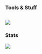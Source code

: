 ### Tools & Stuff
[![](https://skillicons.dev/icons?i=git,c,cpp,py,neovim,bash,linux,arch)](https://skillicons.dev)
---
### Stats
![](https://github-readme-stats.vercel.app/api?username=Mon4sm&count_private=false&show_icons=true)
